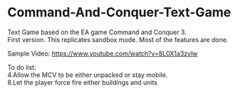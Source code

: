 # Command-And-Conquer-Text-Game
Text Game based on the EA game Command and Conquer 3.  
First version. This replicates sandbox mode. Most of the features are done.  
  
Sample Video: https://www.youtube.com/watch?v=8L0X1a3zylw  
  
To do list:  
4.Allow the MCV to be either unpacked or stay mobile.  
8.Let the player force fire either buildings and units  
